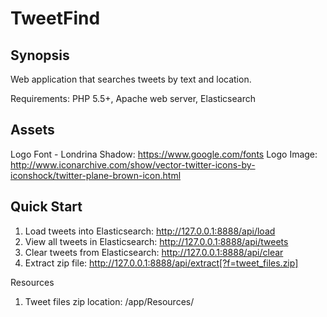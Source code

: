 TweetFind 
=========

## Synopsis

Web application that searches tweets by text and location.

Requirements: PHP 5.5+, Apache web server, Elasticsearch

## Assets

Logo Font - Londrina Shadow: https://www.google.com/fonts
Logo Image: http://www.iconarchive.com/show/vector-twitter-icons-by-iconshock/twitter-plane-brown-icon.html

## Quick Start


1. Load tweets into Elasticsearch: http://127.0.0.1:8888/api/load
2. View all tweets in Elasticsearch: http://127.0.0.1:8888/api/tweets
3. Clear tweets from Elasticsearch: http://127.0.0.1:8888/api/clear
4. Extract zip file: http://127.0.0.1:8888/api/extract[?f=tweet_files.zip]

Resources
1. Tweet files zip location: /app/Resources/